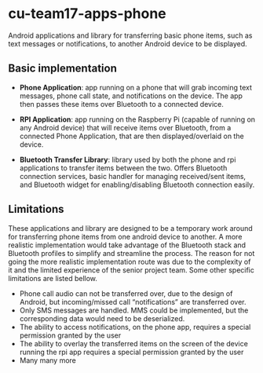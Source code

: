# cu-team17-apps-phone
Android applications and library for transferring basic phone items, such as text messages or notifications, to another Android device to be displayed.

## Basic implementation
* **Phone Application**: app running on a phone that will grab incoming text messages, phone call state, and notifications on the device.  The app then passes these items over Bluetooth to a connected device.

* **RPI Application**: app running on the Raspberry Pi (capable of running on any Android device) that will receive items over Bluetooth, from a connected Phone Application, that are then displayed/overlaid on the device.

* **Bluetooth Transfer Library**: library used by both the phone and rpi applications to transfer items between the two.  Offers Bluetooth connection services, basic handler for managing received/sent items, and Bluetooth widget for enabling/disabling Bluetooth connection easily.


## Limitations
These applications and library are designed to be a temporary work around for transferring phone items from one android device to another.  A more realistic implementation would take advantage of the Bluetooth stack and Bluetooth profiles to simplify and streamline the process.  The reason for not going the more realistic implementation route was due to the complexity of it and the limited experience of the senior project team.  Some other specific limitations are listed bellow.

* Phone call audio can not be transferred over, due to the design of Android, but incoming/missed call “notifications” are transferred over.
* Only SMS messages are handled.  MMS could be implemented, but the corresponding data would need to be deserialized.
* The ability to access notifications, on the phone app, requires a special permission granted by the user
* The ability to overlay the transferred items on the screen of the device running the rpi app requires a special permission granted by the user
* Many many more

